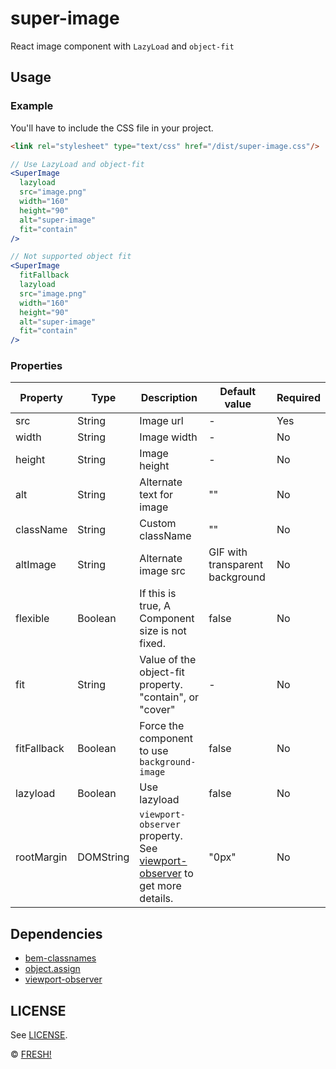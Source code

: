 # super-image

React image component with `LazyLoad` and `object-fit`

## Usage

### Example

You'll have to include the CSS file in your project.

```html
<link rel="stylesheet" type="text/css" href="/dist/super-image.css"/>
```

```jsx
// Use LazyLoad and object-fit
<SuperImage
  lazyload
  src="image.png"
  width="160"
  height="90"
  alt="super-image"
  fit="contain"
/>

// Not supported object fit
<SuperImage
  fitFallback
  lazyload
  src="image.png"
  width="160"
  height="90"
  alt="super-image"
  fit="contain"
/>
```

### Properties
| Property | Type | Description | Default value | Required |
|----------|------|-------------|---------------|----------|
| src | String | Image url | - | Yes |
| width | String | Image width | - | No |
| height | String | Image height | - | No |
| alt | String | Alternate text for image| "" | No |
| className | String | Custom className | "" | No |
| altImage | String | Alternate image src |GIF with transparent background| No |
| flexible | Boolean |If this is true, A Component size is not fixed. | false | No |
| fit | String | Value of the object-fit property. "contain", or "cover" | - | No |
| fitFallback | Boolean | Force the component to use `background-image` | false | No |
| lazyload | Boolean | Use lazyload | false | No |
| rootMargin | DOMString | `viewport-observer` property. <br />See [viewport-observer](https://github.com/openfresh/viewport-observer/blob/master/readme.md#config) to get more details. | "0px" | No |


## Dependencies

- [bem-classnames](https://github.com/pocotan001/bem-classnames)
- [object.assign](https://github.com/ljharb/object.assign)
- [viewport-observer](https://github.com/openfresh/viewport-observer)

## LICENSE

See [LICENSE](LICENSE).

© [FRESH!](https://github.com/openfresh)
